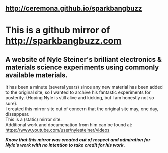 ## http://ceremona.github.io/sparkbangbuzz
# This is a github mirror of http://sparkbangbuzz.com 
## A website of Nyle Steiner's brilliant electronics & materials science experiments using commonly available materials.

It has been a minute (several years) since any new material has been added to the original site, so I wanted 
to archive his fantastic experiments for posterity.  (Hoping Nyle is still alive and kicking, but I am honestly not so sure).  
I created this mirror site out of concern that the original site may, one day, dissappear.  
This is a (static) mirror site.  
Additional work and documenation from him can be found at: 
https://www.youtube.com/user/nylesteiner/videos

**_Know that this mirror was created out of respect and admiration for Nyle's work with no intention to take credit for his work._** 
